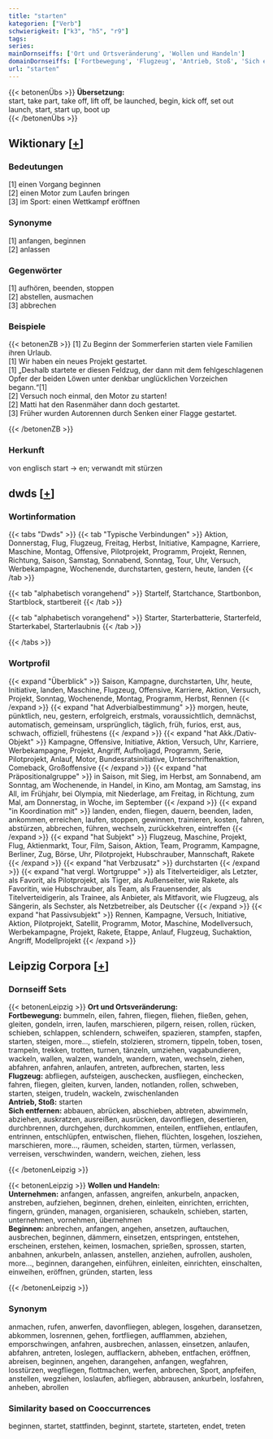 ```yaml
---
title: "starten"
kategorien: ["Verb"]
schwierigkeit: ["k3", "h5", "r9"]
tags:
series:
mainDornseiffs: ['Ort und Ortsveränderung', 'Wollen und Handeln']
domainDornseiffs: ['Fortbewegung', 'Flugzeug', 'Antrieb, Stoß', 'Sich entfernen', 'Unternehmen', 'Beginnen']
url: "starten"
---
```


{{< betonenÜbs >}}
**Übersetzung:**  
start, take part, take off, lift off, be launched, begin, kick off, set out  
launch, start, start up, boot up  
{{< /betonenÜbs >}}

## Wiktionary [[+](https://de.wiktionary.org/wiki/starten)]

### Bedeutungen
[1] einen Vorgang beginnen  
[2] einen Motor zum Laufen bringen  
[3] im Sport: einen Wettkampf eröffnen  

### Synonyme
[1] anfangen, beginnen  
[2] anlassen  

### Gegenwörter
[1] aufhören, beenden, stoppen  
[2] abstellen, ausmachen  
[3] abbrechen  

### Beispiele
{{< betonenZB >}}
[1] Zu Beginn der Sommerferien starten viele Familien ihren Urlaub.  
[1] Wir haben ein neues Projekt gestartet.  
[1] „Deshalb startete er diesen Feldzug, der dann mit dem fehlgeschlagenen Opfer der beiden Löwen unter denkbar unglücklichen Vorzeichen begann.“[1]  
[2] Versuch noch einmal, den Motor zu starten!  
[2] Matti hat den Rasenmäher dann doch gestartet.  
[3] Früher wurden Autorennen durch Senken einer Flagge gestartet.  

{{< /betonenZB >}}
### Herkunft
von englisch start → en; verwandt mit stürzen  



## dwds [[+](https://www.dwds.de/wb/starten)]

### Wortinformation
{{< tabs "Dwds" >}}
{{< tab "Typische Verbindungen" >}}
Aktion, Donnerstag, Flug, Flugzeug, Freitag, Herbst, Initiative, Kampagne, Karriere, Maschine, Montag, Offensive, Pilotprojekt, Programm, Projekt, Rennen, Richtung, Saison, Samstag, Sonnabend, Sonntag, Tour, Uhr, Versuch, Werbekampagne, Wochenende, durchstarten, gestern, heute, landen
{{< /tab >}}

{{< tab "alphabetisch vorangehend" >}}
Startelf, Startchance, Startbonbon, Startblock, startbereit
{{< /tab >}}

{{< tab "alphabetisch vorangehend" >}}
Starter, Starterbatterie, Starterfeld, Starterkabel, Starterlaubnis
{{< /tab >}}

{{< /tabs >}}

### Wortprofil
{{< expand "Überblick" >}} Saison, Kampagne, durchstarten, Uhr, heute, Initiative, landen, Maschine, Flugzeug, Offensive, Karriere, Aktion, Versuch, Projekt, Sonntag, Wochenende, Montag, Programm, Herbst, Rennen {{< /expand >}}
{{< expand "hat Adverbialbestimmung" >}} morgen, heute, pünktlich, neu, gestern, erfolgreich, erstmals, voraussichtlich, demnächst, automatisch, gemeinsam, ursprünglich, täglich, früh, furios, erst, aus, schwach, offiziell, frühestens {{< /expand >}}
{{< expand "hat Akk./Dativ-Objekt" >}} Kampagne, Offensive, Initiative, Aktion, Versuch, Uhr, Karriere, Werbekampagne, Projekt, Angriff, Aufholjagd, Programm, Serie, Pilotprojekt, Anlauf, Motor, Bundesratsinitiative, Unterschriftenaktion, Comeback, Großoffensive {{< /expand >}}
{{< expand "hat Präpositionalgruppe" >}} in Saison, mit Sieg, im Herbst, am Sonnabend, am Sonntag, am Wochenende, in Handel, in Kino, am Montag, am Samstag, ins All, im Frühjahr, bei Olympia, mit Niederlage, am Freitag, in Richtung, zum Mal, am Donnerstag, in Woche, im September {{< /expand >}}
{{< expand "in Koordination mit" >}} landen, enden, fliegen, dauern, beenden, laden, ankommen, erreichen, laufen, stoppen, gewinnen, trainieren, kosten, fahren, abstürzen, abbrechen, führen, wechseln, zurückkehren, eintreffen {{< /expand >}}
{{< expand "hat Subjekt" >}} Flugzeug, Maschine, Projekt, Flug, Aktienmarkt, Tour, Film, Saison, Aktion, Team, Programm, Kampagne, Berliner, Zug, Börse, Uhr, Pilotprojekt, Hubschrauber, Mannschaft, Rakete {{< /expand >}}
{{< expand "hat Verbzusatz" >}} durchstarten {{< /expand >}}
{{< expand "hat vergl. Wortgruppe" >}} als Titelverteidiger, als Letzter, als Favorit, als Pilotprojekt, als Tiger, als Außenseiter, wie Rakete, als Favoritin, wie Hubschrauber, als Team, als Frauensender, als Titelverteidigerin, als Trainee, als Anbieter, als Mitfavorit, wie Flugzeug, als Sängerin, als Sechster, als Netzbetreiber, als Deutscher {{< /expand >}}
{{< expand "hat Passivsubjekt" >}} Rennen, Kampagne, Versuch, Initiative, Aktion, Pilotprojekt, Satellit, Programm, Motor, Maschine, Modellversuch, Werbekampagne, Projekt, Rakete, Etappe, Anlauf, Flugzeug, Suchaktion, Angriff, Modellprojekt {{< /expand >}}

## Leipzig Corpora [[+](https://corpora.uni-leipzig.de/en/res?word=starten&corpusId=deu_newscrawl-public_2018)]

### Dornseiff Sets
{{< betonenLeipzig >}}
**Ort und Ortsveränderung:**  
**Fortbewegung:** bummeln, eilen, fahren, fliegen, fliehen, fließen, gehen, gleiten, gondeln, irren, laufen, marschieren, pilgern, reisen, rollen, rücken, schieben, schlappen, schlendern, schweifen, spazieren, stampfen, stapfen, starten, steigen, more..., stiefeln, stolzieren, stromern, tippeln, toben, tosen, trampeln, trekken, trotten, turnen, tänzeln, umziehen, vagabundieren, wackeln, wallen, walzen, wandeln, wandern, waten, wechseln, ziehen, abfahren, anfahren, anlaufen, antreten, aufbrechen, starten, less  
**Flugzeug:** abfliegen, aufsteigen, auschecken, ausfliegen, einchecken, fahren, fliegen, gleiten, kurven, landen, notlanden, rollen, schweben, starten, steigen, trudeln, wackeln, zwischenlanden  
**Antrieb, Stoß:** starten  
**Sich entfernen:** abbauen, abrücken, abschieben, abtreten, abwimmeln, abziehen, auskratzen, ausreißen, ausrücken, davonfliegen, desertieren, durchbrennen, durchgehen, durchkommen, enteilen, entfliehen, entlaufen, entrinnen, entschlüpfen, entwischen, fliehen, flüchten, losgehen, losziehen, marschieren, more..., räumen, scheiden, starten, türmen, verlassen, verreisen, verschwinden, wandern, weichen, ziehen, less  

{{< /betonenLeipzig >}}


{{< betonenLeipzig >}}
**Wollen und Handeln:**  
**Unternehmen:** anfangen, anfassen, angreifen, ankurbeln, anpacken, anstreben, aufziehen, beginnen, drehen, einleiten, einrichten, errichten, fingern, gründen, managen, organisieren, schaukeln, schieben, starten, unternehmen, vornehmen, übernehmen  
**Beginnen:** anbrechen, anfangen, angehen, ansetzen, auftauchen, ausbrechen, beginnen, dämmern, einsetzen, entspringen, entstehen, erscheinen, erstehen, keimen, losmachen, sprießen, sprossen, starten, anbahnen, ankurbeln, anlassen, anstellen, anziehen, aufrollen, ausholen, more..., beginnen, darangehen, einführen, einleiten, einrichten, einschalten, einweihen, eröffnen, gründen, starten, less  

{{< /betonenLeipzig >}}

### Synonym
anmachen, rufen, anwerfen, davonfliegen, ablegen, losgehen, daransetzen, abkommen, losrennen, gehen, fortfliegen, aufflammen, abziehen, emporschwingen, anfahren, ausbrechen, anlassen, einsetzen, anlaufen, abfahren, antreten, loslegen, aufflackern, abheben, entfachen, eröffnen, abreisen, beginnen, angehen, darangehen, anfangen, wegfahren, losstürzen, wegfliegen, flottmachen, werfen, anbrechen, Sport, anpfeifen, anstellen, wegziehen, loslaufen, abfliegen, abbrausen, ankurbeln, losfahren, anheben, abrollen


### Similarity based on Cooccurrences
beginnen, startet, stattfinden, beginnt, startete, starteten, endet, treten

